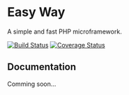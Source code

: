 # Easy Way

A simple and fast PHP microframework.

[![Build Status](https://travis-ci.org/simplewayphp/simpleway.svg?branch=master)](https://travis-ci.org/simplewayphp/simpleway) [![Coverage Status](https://coveralls.io/repos/github/simplewayphp/simpleway/badge.svg)](https://coveralls.io/github/simplewayphp/simpleway)

## Documentation

Comming soon...
